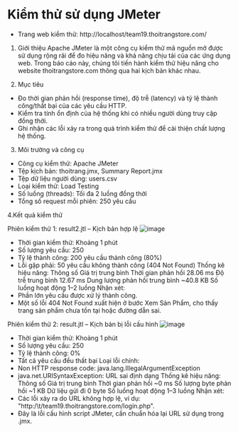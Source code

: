 # Kiểm thử sử dụng JMeter
- Trang web kiểm thử: http://localhost/team19.thoitrangstore.com/

1. Giới thiệu
Apache JMeter là một công cụ kiểm thử mã nguồn mở được sử dụng rộng rãi để đo hiệu năng và khả năng chịu tải của các ứng dụng web. Trong báo cáo này, chúng tôi tiến hành kiểm thử hiệu năng cho website thoitrangstore.com thông qua hai kịch bản khác nhau.

2. Mục tiêu
- Đo thời gian phản hồi (response time), độ trễ (latency) và tỷ lệ thành công/thất bại của các yêu cầu HTTP.
- Kiểm tra tính ổn định của hệ thống khi có nhiều người dùng truy cập đồng thời.
- Ghi nhận các lỗi xảy ra trong quá trình kiểm thử để cải thiện chất lượng hệ thống.

3. Môi trường và công cụ
- Công cụ kiểm thử: Apache JMeter
- Tệp kịch bản: thoitrang.jmx, Summary Report.jmx
- Tệp dữ liệu người dùng: users.csv
- Loại kiểm thử: Load Testing
- Số luồng (threads): Tối đa 2 luồng đồng thời
- Tổng số request mỗi phiên: 250 yêu cầu

4.Kết quả kiểm thử

Phiên kiểm thử 1: result2.jtl – Kịch bản hợp lệ
![image](https://github.com/user-attachments/assets/9529d7a6-3b29-402e-986f-cc86c9e196eb)

 
- Thời gian kiểm thử: Khoảng 1 phút
- Số lượng yêu cầu: 250
- Tỷ lệ thành công: 200 yêu cầu thành công (80%)
- Lỗi gặp phải: 50 yêu cầu không thành công (404 Not Found)
Thống kê hiệu năng:
Thông số	Giá trị trung bình
Thời gian phản hồi	28.06 ms
Độ trễ trung bình	12.67 ms
Dung lượng phản hồi trung bình	~40.8 KB
Số luồng hoạt động	1–2 luồng
Nhận xét:
- Phần lớn yêu cầu được xử lý thành công.
- Một số lỗi 404 Not Found xuất hiện ở bước Xem Sản Phẩm, cho thấy trang sản phẩm chưa tồn tại hoặc đường dẫn sai.
 

Phiên kiểm thử 2: result.jtl – Kịch bản bị lỗi cấu hình
![image](https://github.com/user-attachments/assets/a70de92c-ae58-40e2-8da0-37f41abed364)

 
- Thời gian kiểm thử: Khoảng 1 phút
- Số lượng yêu cầu: 250
- Tỷ lệ thành công: 0%
- Tất cả yêu cầu đều thất bại
Loại lỗi chính:
- Non HTTP response code: java.lang.IllegalArgumentException
- java.net.URISyntaxException: URL sai định dạng
Thống kê hiệu năng:
Thông số	Giá trị trung bình
Thời gian phản hồi	~0 ms
Số lượng byte phản hồi	~1 KB
Dữ liệu gửi đi	0 byte
Số luồng hoạt động	1–3 luồng
Nhận xét:
- Các lỗi xảy ra do URL không hợp lệ, ví dụ: "http:/\t/team19.thoitrangstore.com/login.php".
- Đây là lỗi cấu hình script JMeter, cần chuẩn hóa lại URL sử dụng trong .jmx.
